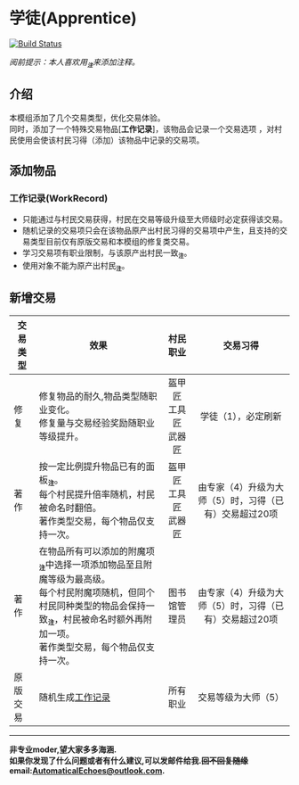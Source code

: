# 学徒(Apprentice)
[![Build Status](https://img.shields.io/badge/MinecraftForge-1.20.x-brightgreen)](https://github.com/MinecraftForge/MinecraftForge?branch=1.20.x)

_阅前提示：本人喜欢用<sub title="如果影响你观看就先给你道个歉啦！>-<" >**`注`**</sub>来添加注释。_
## 介绍

本模组添加了几个交易类型，优化交易体验。  
同时，添加了一个特殊交易物品[**工作记录**]，该物品会记录一个交易选项 ，对村民使用会使该村民习得（添加）该物品中记录的交易项。  

## 添加物品
### 工作记录(WorkRecord)
- 只能通过与村民交易获得，村民在交易等级升级至大师级时必定获得该交易。
- 随机记录的交易项只会在该物品原产出村民习得的交易项中产生，且支持的交易类型目前仅有原版交易和本模组的修复类交易。
- 学习交易项有职业限制，与该原产出村民一致<sub title="我一个文弱的图书管理员，怎么会打铁呢？" >**`注`**</sub>。
- 使用对象不能为原产出村民<sub title="禁止左脚踩右脚" >**`注`**</sub>。

## 新增交易

|交易类型|效果|村民职业|交易习得|
|---|---|:---:|:---:|
|修复|修复物品的耐久,物品类型随职业变化。<br>修复量与交易经验奖励随职业等级提升。|盔甲匠<br>工具匠<br>武器匠|学徒（1），必定刷新|
|著作|按一定比例提升物品已有的面板<sub title="有攻加攻速，有攻击力加攻击力，有XX加XX" >**`注`**</sub>。<br>每个村民提升倍率随机，村民被命名时翻倍。<br>著作类型交易，每个物品仅支持一次。|盔甲匠<br>工具匠<br>武器匠|由专家（4）升级为大师（5）时，习得（已有）交易超过20项|
|著作|在物品所有可以添加的附魔项<sub title="兼容其他模组附魔，诅咒类型除外" >**`注`**</sub>中选择一项添加物品至且附魔等级为最高级。<br>每个村民附魔项随机，但同个村民同种类型的物品会保持一致<sub title="随机值在交易选项生成时已经固定，例如，根据计算，无论材质所有斧头都会附加一个锋利V，但镐子类附加的可能是耐久III" >**`注`**</sub>，村民被命名时额外再附加一项。<br>著作类型交易，每个物品仅支持一次。|图书馆管理员|由专家（4）升级为大师（5）时，习得（已有）交易超过20项|
|原版交易|随机生成[工作记录](#工作记录(WorkRecord))|所有职业|交易等级为大师（5）|
___
**非专业moder,望大家多多海涵.  
如果你发现了什么问题或者有什么建议,可以发邮件给我.~~回不回复随缘~~  
email:AutomaticalEchoes@outlook.com.**
